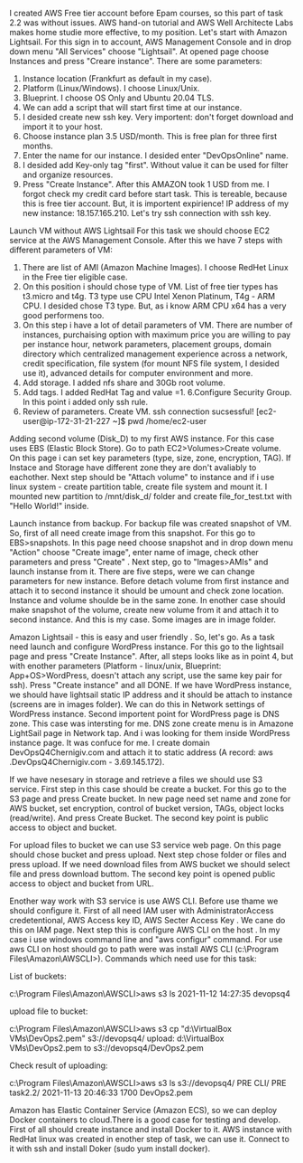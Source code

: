 I created AWS Free tier account before Epam courses, so this part of task 2.2 was without issues. 
AWS hand-on tutorial and AWS Well Architecte Labs makes home studie more effective, to my position.
Let's start with Amazon Lightsail. 
For this sign in to account, AWS Management Console and in drop down menu "All Services" choose  "Lightsail". At opened page choose Instances and press "Creare instance". There are some parameters:
1. Instance location (Frankfurt as  default in my case).
2. Platform (Linux/Windows). I choose Linux/Unix.
3. Blueprint. I choose OS Only and Ubuntu 20.04 TLS.
4. We can add a script that will start first time at our instance.
5. I desided  create new ssh key. Very importent: don't forget download and import it to your host.
6. Choose instance plan 3.5 USD/month. This is free plan for three first months.
7. Enter the name for our instance. I desided enter "DevOpsOnline" name.
8. I desided add Key-only tag "first". Without value it can be used for filter and organize resources.
9. Press "Create Instance". 
After this AMAZON took 1 USD from me. I forgot check my credit card before start task. This is tereable, because this is free tier account. But, it is importent expirience!
IP address of my new instance: 18.157.165.210. Let's try ssh connection with ssh key.

Launch VM without AWS Lightsail
For this task we should choose EC2 service at the AWS Management Console. After this we have 7 steps with different parameters of VM:
1. There are list of AMI (Amazon Machine Images). I choose RedHet Linux in the Free tier eligible case. 
2. On this position i should chose type of VM. List of free tier types has t3.micro and t4g. T3 type use CPU Intel Xenon Platinum, T4g - ARM CPU. I desided chose T3 type. But, as i know ARM CPU x64 has a very good performens too. 
3. On this step i have a lot of detail parameters of VM. There are number of instances, purchaising option with maximum price you are willing to pay per instance hour,  network parameters, placement groups, domain directory which centralized management experience across a network, credit specification, file system (for mount NFS file system, I desided use it), advanced details for computer environment and more.
4. Add storage. I added nfs share and 30Gb root volume. 
5. Add tags. I added RedHat Tag and value =1.
6.Configure Security Group. In this point i added only ssh rule.
7. Review of parameters. Create VM.
ssh connection sucsessful!
[ec2-user@ip-172-31-21-227 ~]$ pwd
/home/ec2-user

Adding second volume (Disk_D) to my first AWS instance.
For this case uses EBS (Elastic Block Store). Go to path EC2>Volumes>Create volume. On this page i can set key parameters (type, size, zone, encryption, TAG). If Instace and Storage have different zone they are don't avaliably to eachother. Next step should be "Attach volume" to instance and if i use linux system - create partition table, create file system and mount it.
I mounted new partition to /mnt/disk_d/ folder and create file_for_test.txt with "Hello World!" inside.

Launch instance from backup.
For backup file was created snapshot of VM. So, first of all need create image from this snapshot. 
For this go to EBS>snapshots. In this page need choose snapshot and in drop down menu  "Action" choose "Create image", enter name of image, 
check other parameters and press "Create" . Next step, go to  "Images>AMIs" and launch instanse from it. 
There are five steps, were we can change parameters for new instance.
 Before detach volume from first instance and attach it to second instance it should be umount and check zone location. 
Instance and volume shoulde be in the same zone. In enother case should make snapshot of the volume, create new volume from it and attach it to second instance. 
And this is my case. Some images are in image folder.


Amazon Lightsail - this is easy and user friendly . 
So, let's go. As a task need launch and configure WordPress instance. For this go to the lightsail page and press "Create Instance". After, all steps looks like as in point 4, but with enother parameters (Platform - linux/unix, Blueprint: App+OS>WordPress, doesn't attach any script, use the same key pair for ssh). Press "Create instance" and all DONE. If we have WordPress instance, we should have lightsail static IP address and it should be attach to instance (screens are in images folder). We can do this in Network settings of WordPress instance. Second importent point for WordPress page is DNS zone. This case was intersting for me. DNS zone create menu is in Amazone LightSail page in Network tap. And i was looking for them inside WordPress instance page. It was confuce for me. I create domain DevOpsQ4Chernigiv.com and attach it to static address (A record: aws
.DevOpsQ4Chernigiv.com - 3.69.145.172). 

If we have nesesary in storage and retrieve a files we should use S3 service. First step in this case should be create a bucket. For this go to the S3 page and press Create bucket. In new page need set name and zone for AWS bucket, set encryption, control of bucket version, TAGs, object locks (read/write). And press Create Bucket. The second key point is public access to object and bucket.


For upload files to bucket we can use S3 service web page. On this page should chose bucket and press upload. Next step chose folder or files and press upload. If we need download files from AWS bucket we should select file and press download buttom. 
The second key point is opened public access to object and bucket from URL.


Enother way work with S3 service is use AWS CLI.
Before use thame we should configure it. First of all need IAM user with AdministratorAccess credetentional, AWS Access key ID, AWS Secter Access Key . We cane do this on IAM page. Next step this is configure AWS CLI on the host . In my case i use windows command line and "aws configur" command. For use aws CLI on host should go  to path were was install AWS CLI (c:\Program Files\Amazon\AWSCLI>). Commands which need use for this task:

List of buckets:

c:\Program Files\Amazon\AWSCLI>aws s3 ls
2021-11-12 14:27:35 devopsq4

upload file to bucket: 

c:\Program Files\Amazon\AWSCLI>aws s3 cp "d:\VirtualBox VMs\DevOps2.pem" s3://devopsq4/
upload: d:\VirtualBox VMs\DevOps2.pem to s3://devopsq4/DevOps2.pem

Check result of uploading:

c:\Program Files\Amazon\AWSCLI>aws s3 ls s3://devopsq4/
                           PRE CLI/
                           PRE task2.2/
2021-11-13 20:46:33       1700 DevOps2.pem

Amazon has Elastic Container Service (Amazon ECS), so we can deploy Docker containers to cloud.There is a good case for testing and develop.
First of all should create instance and install Docker to it. 
AWS instance with RedHat linux was created in enother step of task, we can use it. Connect to it with ssh and install Doker (sudo yum install docker). 
